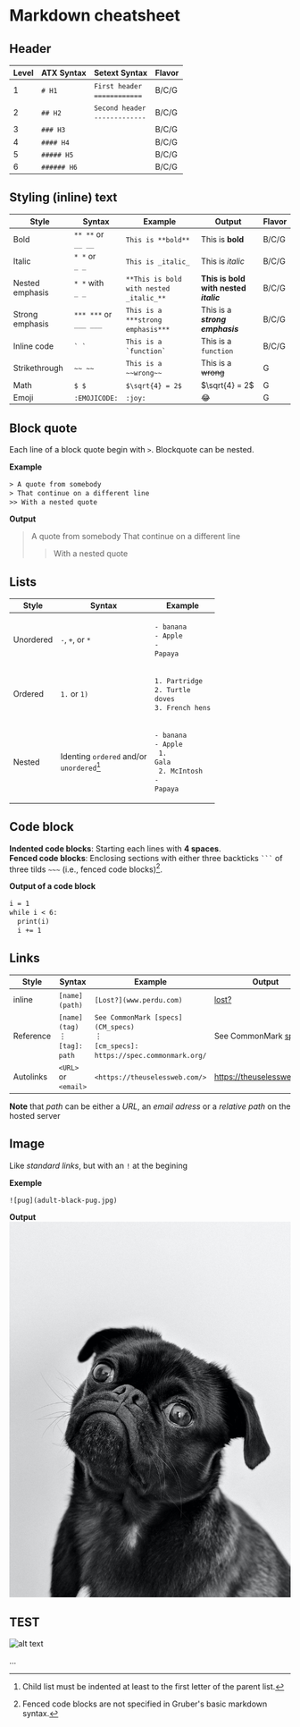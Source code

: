 # Markdown cheatsheet

## Header

| Level | ATX Syntax  | Setext Syntax                        | Flavor |
|-------|-------------|--------------------------------------|--------|
| 1     | `# H1`      | `First header` <br> `============`   | B/C/G  |
| 2     | `## H2`     | `Second header` <br> `-------------` | B/C/G  |
| 3     | `### H3`    |                                      | B/C/G  |
| 4     | `#### H4`   |                                      | B/C/G  |
| 5     | `##### H5`  |                                      | B/C/G  |
| 6     | `###### H6` |                                      | B/C/G  |


## Styling (inline) text

| Style           | Syntax                      | Example                                 | Output                                | Flavor |
|-----------------|-----------------------------|-----------------------------------------|---------------------------------------|--------|
| Bold            | `** **` or <br> `__ __`     | `This is **bold**`                      | This is **bold**                      | B/C/G  |
| Italic          | `* *` or <br> `_ _`         | `This is _italic_`                      | This is *italic*                      | B/C/G  |
| Nested emphasis | `* *` with <br> `_ _`       | `**This is bold with nested _italic_**` | **This is bold with nested _italic_** | B/C/G  |
| Strong emphasis | `*** ***` or <br> `___ ___` | `This is a ***strong emphasis***`       | This is a ***strong emphasis***       | B/C/G  |
| Inline code     | `` ` ` ``                   | `` This is a `function` ``              | This is a `function`                  | B/C/G  |
| Strikethrough   | `~~ ~~`                     | `This is a ~~wrong~~`                   | This is a ~~wrong~~                   | G      |
| Math            | `$ $`                       | `$\sqrt{4} = 2$`                        | $\sqrt{4} = 2$                        | G      |
| Emoji           | `:EMOJICODE:`               | `:joy:`                                 | :joy:                                 | G      |

## Block quote

Each line of a block quote begin with `>`. 
Blockquote can be nested.

**Example**
```
> A quote from somebody
> That continue on a different line
>> With a nested quote
```

**Output**
> A quote from somebody
> That continue on a different line
>> With a nested quote

## Lists

| Style     | Syntax                                    | Example                                                                           |
| --------- | --------------------                      | --------------------------------------------------------------------------------- |
| Unordered | `-`, `+`, or `*`                          | <pre><code>- banana</code><br><code>- Apple</code><br><code>- Papaya</code></pre> |
| Ordered   | <code>1.</code> or <code>1)</code>         | <pre><code>1. Partridge</code><br><code>2. Turtle doves</code><br><code>3. French hens</code></pre> |
| Nested    | Identing `ordered` and/or <br> `unordered`[^info2] | <pre><code>- banana </code><br><code>- Apple</code><br><code>  1. Gala</code><br><code>  2. McIntosh</code><br><code>- Papaya</code></pre>|

## Code block

**Indented code blocks**: Starting each lines with **4 spaces**.  
**Fenced code blocks**:  Enclosing sections with either three backticks <code>\`\`\`</code>
of three tilds ` ~~~ ` (i.e., fenced code blocks)[^info1].

**Output of a code block**
```
i = 1
while i < 6:
  print(i)
  i += 1
```

## Links


| Style     | Syntax                                  | Example                                                                                   | Output                                               |
|-----------|-----------------------------------------|-------------------------------------------------------------------------------------------|------------------------------------------------------|
| inline    | `[name](path)`                          | `[Lost?](www.perdu.com)`                                                                  | [lost?](perdu.com)                                   |
| Reference | `[name](tag)` <br> ⋮ <br> `[tag]: path` | `See CommonMark [specs](CM_specs)` <br> ⋮ <br> `[cm_specs]: https://spec.commonmark.org/` | See CommonMark [specs](https://spec.commonmark.org/) |
| Autolinks | `<URL>` or `<email>`                    | `<https://theuselessweb.com/>`                                                            | <https://theuselessweb.com/>                         |

**Note** that *path* can be either a *URL*, an *email adress* or
a *relative path* on the hosted server

## Image

Like *standard links*, but with an `!` at the begining

**Exemple**
```
![pug](adult-black-pug.jpg)
```

**Output**
![pug](adult-black-pug.jpg)

## TEST

![alt text](https://github.com/n48.png "Logo Title") 

<!--
Links can be eiter in the format `[Link](path)` or `[Link](tag)` with
later the reference to the tag `[tag]: path`

Path can be either a *relative path* within the server or a *URL*.  

**Exemple**  
```
See this [note](../43) on the difference between Grubers' markdown and CommonMark

Lost on the web? Go to [perdu.com](tag)

[tag]: perdu.com
```

**Output**  
See this [note](../43) on the difference between Grubers' markdown and CommonMark

Lost on the web? Go to [perdu.com](tag)

[tag]: perdu.com
-->


[^info1]: Fenced code blocks are not specified in Gruber's basic
    markdown syntax.
[^info2]: Child list must be indented at least to the first letter of
    the parent list.
<!--
| Syntax                | Or                  |  to Get               |
|-----------------------|-----------------------|-----------------------|
| \*Italic\*            | \_Italic\_            | *Italic*              |
| \*\*Bold\*\*          | \_\_Bold\_\_          | **Bold**              |
| \# Heading 1          | Heading 1\            | # Heading 1 {#h       |
|                       | =========             | eading-1 .smaller-h1} |
+-----------------------+-----------------------+-----------------------+
| \## Heading 2         | Heading 2\            | ## Heading 2 {#h      |
|                       | \-\-\-\-\-\-\-\--     | eading-2 .smaller-h2} |
+-----------------------+-----------------------+-----------------------+
| \                     | \[Link\]\[1\]\        | [Link](htt            |
| [Link\](http://a.com) | ⋮\                    | ps://commonmark.org/) |
|                       | \[1\]: http://b.org   |                       |
+-----------------------+-----------------------+-----------------------+
| !\[Imag               | !\[Image\]\[1\]\      | ![Markdown](images/fa |
| e\](http://url/a.png) | ⋮\                    | vicon.png){width="36" |
|                       | \[1\]:                | height="36"}          |
|                       | http://url/b.jpg      |                       |
+-----------------------+-----------------------+-----------------------+
| \> Blockquote         |                       | > Blockquote          |
+-----------------------+-----------------------+-----------------------+
| \* List\              | \- List\              | -   List              |
| \* List\              | - List\               | -   List              |
| \* List               | - List\               | -   List              |
+-----------------------+-----------------------+-----------------------+
| 1\. One\              | 1\) One\              | 1.  One               |
| 2. Two\               | 2) Two\               | 2.  Two               |
| 3. Three              | 3) Three              | 3.  Three             |
+-----------------------+-----------------------+-----------------------+
| Horizontal rule:\     | Horizontal rule:\     | Horizontal rule:      |
| \                     | \                     |                       |
| \-\--                 | \*\*\*                | -------------------   |
+-----------------------+-----------------------+-----------------------+
| \`Inline code\` with  |                       | `Inline               |
| backticks             |                       |  code`{.preformatted} |
|                       |                       | with backticks        |
+-----------------------+-----------------------+-----------------------+
| \`\`\`\               | [····]{.spaces}\#     | ::: code-block        |
| \# code block\        | code block\           | \# code block\        |
| print \'3 backticks   | [····]{.spaces}print  | print \'3 backticks   |
| or\'\                 | \'3 backticks or\'\   | or\'\                 |
| print \'indent 4      | [····]{.spaces}print  | print \'indent 4      |
| spaces\'\             | \'indent 4 spaces\'   | spaces\'              |
| \`\`\`                |                       | :::                   |
+-----------------------+-----------------------+-----------------------+

-->

...
